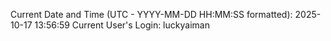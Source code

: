 Current Date and Time (UTC - YYYY-MM-DD HH:MM:SS formatted): 2025-10-17 13:56:59
Current User's Login: luckyaiman
